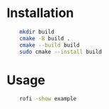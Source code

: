 # Installation

```bash
    mkdir build
    cmake -B build .
    cmake --build build
    sudo cmake --install build
```

# Usage

```bash
    rofi -show example
```
